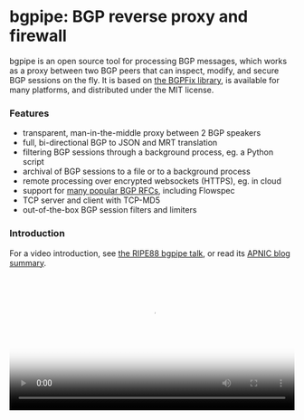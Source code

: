 # bgpipe: BGP reverse proxy and firewall

bgpipe is an open source tool for processing BGP messages, which works as a proxy between two BGP peers that can inspect, modify, and secure BGP sessions on the fly.
It is based on [the BGPFix library](https://bgpfix.org/), is available for many platforms, and distributed under the MIT license.

### Features

 * transparent, man-in-the-middle proxy between 2 BGP speakers
 * full, bi-directional BGP to JSON and MRT translation
 * filtering BGP sessions through a background process, eg. a Python script
 * archival of BGP sessions to a file or to a background process
 * remote processing over encrypted websockets (HTTPS), eg. in cloud
 * support for [many popular BGP RFCs](https://github.com/bgpfix/bgpfix/#bgp-features), including Flowspec
 * TCP server and client with TCP-MD5
 * out-of-the-box BGP session filters and limiters

### Introduction

For a video introduction,
see [the RIPE88 bgpipe talk](https://ripe88.ripe.net/archives/video/1365/),
or read its [APNIC blog summary](https://blog.apnic.net/2024/06/11/routing-topics-at-ripe-88/).
<video preload="metadata" style="width: 100%;" controls="" poster="https://ripe88.ripe.net/wp-content/themes/fluida-plus/images/webcast.jpg">
    <source type="video/mp4" src="https://ripe88.ripe.net/archive/video/pawel-foremski_bgp-pipe-open-source-bgp-reverse-proxy_side_20240523-140239.mp4">
</video>
